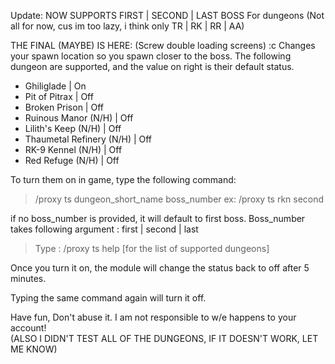 Update: NOW SUPPORTS FIRST | SECOND | LAST BOSS For dungeons (Not all for now, cus im too lazy, i think only TR | RK | RR | AA)

 THE FINAL (MAYBE) IS HERE: (Screw double loading screens) :c
Changes your spawn location so you spawn closer to the boss. The following dungeon are supported, and the value on right is their default status. 

* Ghiliglade | On
* Pit of Pitrax | Off
* Broken Prison | Off
* Ruinous Manor (N/H) | Off
* Lilith's Keep (N/H) | Off
* Thaumetal Refinery (N/H) | Off
* RK-9 Kennel (N/H) | Off
* Red Refuge (N/H) | Off

To turn them on in game, type the following command: 
>/proxy ts dungeon_short_name boss_number
>ex: /proxy ts rkn second

if no boss_number is provided, it will default to first boss.
Boss_number takes following argument : first | second | last

>Type : /proxy ts help [for the list of supported dungeons]

Once you turn it on, the module will change the status back to off after 5 minutes.

Typing the same command again will turn it off. 

Have fun, Don't abuse it. I am not responsible to w/e happens to your account!  
(ALSO I DIDN'T TEST ALL OF THE DUNGEONS, IF IT DOESN'T WORK, LET ME KNOW) 